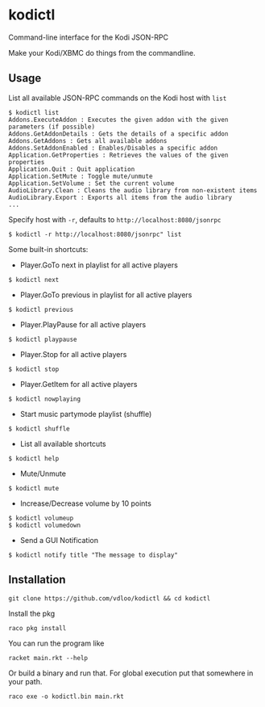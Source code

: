 kodictl
=======
Command-line interface for the Kodi JSON-RPC

Make your Kodi/XBMC do things from the commandline.

Usage
-----

List all available JSON-RPC commands on the Kodi host with ```list```
```
$ kodictl list
Addons.ExecuteAddon : Executes the given addon with the given parameters (if possible)
Addons.GetAddonDetails : Gets the details of a specific addon
Addons.GetAddons : Gets all available addons
Addons.SetAddonEnabled : Enables/Disables a specific addon
Application.GetProperties : Retrieves the values of the given properties
Application.Quit : Quit application
Application.SetMute : Toggle mute/unmute
Application.SetVolume : Set the current volume
AudioLibrary.Clean : Cleans the audio library from non-existent items
AudioLibrary.Export : Exports all items from the audio library
...
```

Specify host with ```-r```, defaults to ```http://localhost:8080/jsonrpc```
```
$ kodictl -r http://localhost:8080/jsonrpc" list
```


Some built-in shortcuts:

- Player.GoTo next in playlist for all active players
```
$ kodictl next
```

- Player.GoTo previous in playlist for all active players
```
$ kodictl previous
```

- Player.PlayPause for all active players
```
$ kodictl playpause
```

- Player.Stop for all active players
```
$ kodictl stop
```

- Player.GetItem for all active players
```
$ kodictl nowplaying
```

- Start music partymode playlist (shuffle)
```
$ kodictl shuffle
```

- List all available shortcuts
```
$ kodictl help
```

- Mute/Unmute
```
$ kodictl mute
```

- Increase/Decrease volume by 10 points
```
$ kodictl volumeup
$ kodictl volumedown
```

- Send a GUI Notification
```
$ kodictl notify title "The message to display"
```


Installation
------------
```
git clone https://github.com/vdloo/kodictl && cd kodictl
```

Install the pkg
```
raco pkg install
```

You can run the program like
```
racket main.rkt --help
```

Or build a binary and run that. For global execution put that somewhere in
your path.
```
raco exe -o kodictl.bin main.rkt
```
